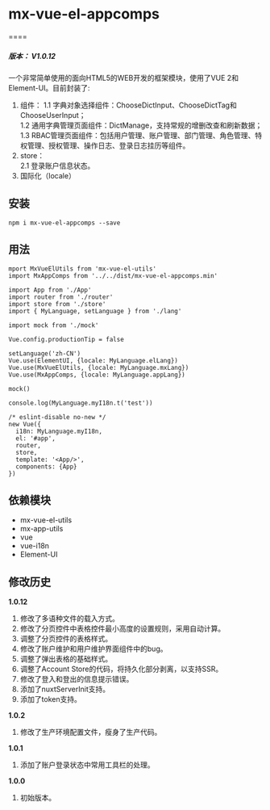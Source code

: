 # mx-vue-el-appcomps
====
<h5>版本： V1.0.12</h5>
一个非常简单使用的面向HTML5的WEB开发的框架模块，使用了VUE 2和Element-UI。目前封装了:

1. 组件：
  1.1 字典对象选择组件：ChooseDictInput、ChooseDictTag和ChooseUserInput；<br/>
  1.2 通用字典管理页面组件：DictManage，支持常规的增删改查和刷新数据；<br/>
  1.3 RBAC管理页面组件：包括用户管理、账户管理、部门管理、角色管理、特权管理、授权管理、操作日志、登录日志挂历等组件。<br/>
2. store：<br/>
  2.1 登录账户信息状态。<br/>
3. 国际化（locale）

## 安装
    npm i mx-vue-el-appcomps --save

## 用法
    mport MxVueElUtils from 'mx-vue-el-utils'
    import MxAppComps from '../../dist/mx-vue-el-appcomps.min'

    import App from './App'
    import router from './router'
    import store from './store'
    import { MyLanguage, setLanguage } from './lang'

    import mock from './mock'

    Vue.config.productionTip = false

    setLanguage('zh-CN')
    Vue.use(ElementUI, {locale: MyLanguage.elLang})
    Vue.use(MxVueElUtils, {locale: MyLanguage.mxLang})
    Vue.use(MxAppComps, {locale: MyLanguage.appLang})

    mock()

    console.log(MyLanguage.myI18n.t('test'))

    /* eslint-disable no-new */
    new Vue({
      i18n: MyLanguage.myI18n,
      el: '#app',
      router,
      store,
      template: '<App/>',
      components: {App}
    })


## 依赖模块
- mx-vue-el-utils
- mx-app-utils
- vue
- vue-i18n
- Element-UI


## 修改历史
**1.0.12**<br>
1. 修改了多语种文件的载入方式。
2. 修改了分页控件中表格控件最小高度的设置规则，采用自动计算。
3. 调整了分页控件的表格样式。
4. 修改了账户维护和用户维护界面组件中的bug。
5. 调整了弹出表格的基础样式。
6. 调整了Account Store的代码，将持久化部分剥离，以支持SSR。
7. 修改了登入和登出的信息提示错误。
8. 添加了nuxtServerInit支持。
9. 添加了token支持。

**1.0.2**<br>
1. 修改了生产环境配置文件，瘦身了生产代码。

**1.0.1**<br>
1. 添加了账户登录状态中常用工具栏的处理。

**1.0.0**<br>
1. 初始版本。
